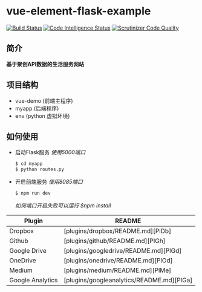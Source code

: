 # vue-element-flask-example
[![Build Status](https://scrutinizer-ci.com/g/LiZhuBin/vue-element-flask-example/badges/build.png?b=master)](https://scrutinizer-ci.com/g/LiZhuBin/vue-element-flask-example/build-status/master)
[![Code Intelligence Status](https://scrutinizer-ci.com/g/LiZhuBin/vue-element-flask-example/badges/code-intelligence.svg?b=master)](https://scrutinizer-ci.com/code-intelligence)
[![Scrutinizer Code Quality](https://scrutinizer-ci.com/g/LiZhuBin/vue-element-flask-example/badges/quality-score.png?b=master)](https://scrutinizer-ci.com/g/LiZhuBin/vue-element-flask-example/?branch=master)
## 简介

**基于聚创API数据的生活服务网站**

## 项目结构
- vue-demo (前端主程序)
- myapp (后端程序)
- env (python 虚拟环境)

## 如何使用
- 启动Flask服务 
        *使用5000端口*
    ```sh 
    $ cd myapp
    $ python routes.py
    ```
- 开启前端服务
        *使用8085端口*
    ```sh
    $ npm run dev
    ```
    *如何端口开启失败可以运行 $npm install*


| Plugin | README |
| ------ | ------ |
| Dropbox | [plugins/dropbox/README.md][PlDb] |
| Github | [plugins/github/README.md][PlGh] |
| Google Drive | [plugins/googledrive/README.md][PlGd] |
| OneDrive | [plugins/onedrive/README.md][PlOd] |
| Medium | [plugins/medium/README.md][PlMe] |
| Google Analytics | [plugins/googleanalytics/README.md][PlGa] |


